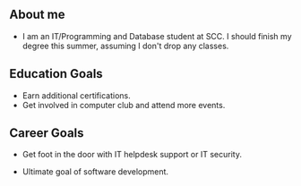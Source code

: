 ## About me

* I am an IT/Programming and Database student at SCC. I should finish my degree this summer, assuming I don't drop any classes.

## Education Goals

* Earn additional certifications.
* Get involved in computer club and attend more events.

## Career Goals

* Get foot in the door with IT helpdesk support or IT security.

* Ultimate goal of software development.
